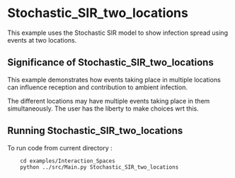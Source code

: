 # Stochastic_SIR_two_locations
This example uses the Stochastic SIR model to show infection spread using events at two locations.


## Significance of Stochastic_SIR_two_locations
This example demonstrates how events taking place in multiple locations can influence reception and contribution to ambient infection. 

The different locations may have multiple events taking place in them simultaneously. The user has the liberty to make choices wrt this.


## Running Stochastic_SIR_two_locations
To run code from current directory :

		cd examples/Interaction_Spaces
		python ../src/Main.py Stochastic_SIR_two_locations

		
